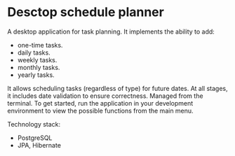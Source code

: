 # Desctop schedule planner
A desktop application for task planning. It implements the ability to add:
* one-time tasks.
* daily tasks.
* weekly tasks.
* monthly tasks.
* yearly tasks.
  
It allows scheduling tasks (regardless of type) for future dates. At all stages, it includes date validation to ensure correctness.
Managed from the terminal. To get started, run the application in your development environment to view the possible functions from the main menu.

Technology stack:
* PostgreSQL 
* JPA, Hibernate
